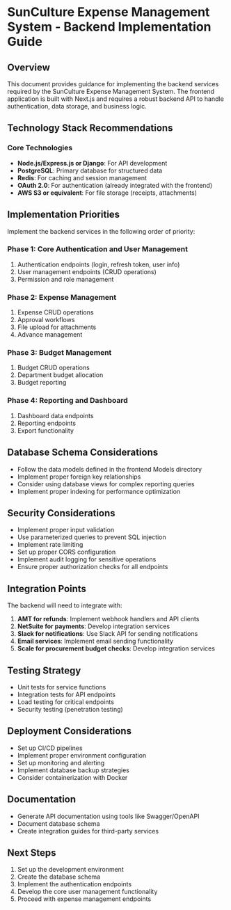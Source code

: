 # SunCulture Expense Management System - Backend Implementation Guide

## Overview

This document provides guidance for implementing the backend services required by the SunCulture Expense Management System. The frontend application is built with Next.js and requires a robust backend API to handle authentication, data storage, and business logic.

## Technology Stack Recommendations

### Core Technologies

- **Node.js/Express.js or Django**: For API development
- **PostgreSQL**: Primary database for structured data
- **Redis**: For caching and session management
- **OAuth 2.0**: For authentication (already integrated with the frontend)
- **AWS S3 or equivalent**: For file storage (receipts, attachments)

## Implementation Priorities

Implement the backend services in the following order of priority:

### Phase 1: Core Authentication and User Management

1. Authentication endpoints (login, refresh token, user info)
2. User management endpoints (CRUD operations)
3. Permission and role management

### Phase 2: Expense Management

1. Expense CRUD operations
2. Approval workflows
3. File upload for attachments
4. Advance management

### Phase 3: Budget Management

1. Budget CRUD operations
2. Department budget allocation
3. Budget reporting

### Phase 4: Reporting and Dashboard

1. Dashboard data endpoints
2. Reporting endpoints
3. Export functionality

## Database Schema Considerations

- Follow the data models defined in the frontend Models directory
- Implement proper foreign key relationships
- Consider using database views for complex reporting queries
- Implement proper indexing for performance optimization

## Security Considerations

- Implement proper input validation
- Use parameterized queries to prevent SQL injection
- Implement rate limiting
- Set up proper CORS configuration
- Implement audit logging for sensitive operations
- Ensure proper authorization checks for all endpoints

## Integration Points

The backend will need to integrate with:

1. **AMT for refunds**: Implement webhook handlers and API clients
2. **NetSuite for payments**: Develop integration services
3. **Slack for notifications**: Use Slack API for sending notifications
4. **Email services**: Implement email sending functionality
5. **Scale for procurement budget checks**: Develop integration services

## Testing Strategy

- Unit tests for service functions
- Integration tests for API endpoints
- Load testing for critical endpoints
- Security testing (penetration testing)

## Deployment Considerations

- Set up CI/CD pipelines
- Implement proper environment configuration
- Set up monitoring and alerting
- Implement database backup strategies
- Consider containerization with Docker

## Documentation

- Generate API documentation using tools like Swagger/OpenAPI
- Document database schema
- Create integration guides for third-party services

## Next Steps

1. Set up the development environment
2. Create the database schema
3. Implement the authentication endpoints
4. Develop the core user management functionality
5. Proceed with expense management endpoints

